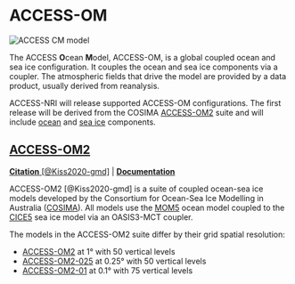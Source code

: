 
# <div class="center-icons"> ACCESS-OM  </div>

<!-- {% include "call_contribute.md" %} -->

<img src="../../../assets/model-config-logos/access-om2-config.png" alt="ACCESS CM model" class="image-background center-img with-border with-padding"></img>

The ACCESS **O**cean **M**odel, ACCESS-OM, is a global coupled ocean and sea ice configuration. It couples the ocean and sea ice components via a coupler. The atmospheric fields that drive the model are provided by a data product, usually derived from reanalysis.

ACCESS-NRI will release supported ACCESS-OM configurations. The first release will be derived from the COSIMA [ACCESS-OM2][COSIMA-models] suite and will include [ocean] and [sea ice] components.


## <div class="center-icons"> [ACCESS-OM2][COSIMA-models]  </div>

[**Citation** [@Kiss2020-gmd]][ACCESS-OM2-cite] |
[**Documentation**][ACCESS-OM2-docs]

ACCESS-OM2 [@Kiss2020-gmd] is a suite of coupled ocean-sea ice models developed by the Consortium for Ocean-Sea Ice Modelling in Australia ([COSIMA][COSIMA]). All models use the [MOM5] ocean model coupled to the [CICE5] sea ice model via an OASIS3-MCT coupler.

The models in the ACCESS-OM2 suite differ by their grid spatial resolution:

 - [ACCESS-OM2][ACCESS-OM2] at 1° with 50 vertical levels
 - [ACCESS-OM2-025][ACCESS-OM2-025] at 0.25° with 50 vertical levels
 - [ACCESS-OM2-01][ACCESS-OM2-01] at 0.1° with 75 vertical levels

[ocean]: ../model_components/ocean.md
[sea ice]: ../model_components/sea-ice.md

[COSIMA]: http://cosima.org.au/
[COSIMA-models]: http://cosima.org.au/index.php/models/
[MOM5]: https://github.com/mom-ocean/MOM5
[CICE5]: https://github.com/COSIMA/cice5
[ACCESS-OM2]: http://cosima.org.au/index.php/models/access-om2/
[ACCESS-OM2-025]: http://cosima.org.au/index.php/models/access-om2-025/
[ACCESS-OM2-01]: http://cosima.org.au/index.php/models/access-om2-01-2/

[ACCESS-OM2-cite]: https://gmd.copernicus.org/articles/13/401/2020/
[ACCESS-OM2-docs]: https://github.com/COSIMA/access-om2/wiki